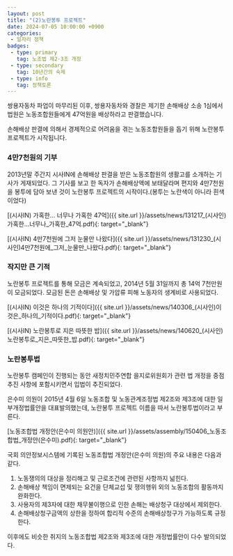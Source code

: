 ```yaml
---
layout: post
title: "(2)노란봉투 프로젝트"
date: 2024-07-05 10:00:00 +0900
categories: 
 - 일자리 정책
badges:
 - type: primary
   tag: 노조법 제2·3조 개정
 - type: secondary
   tag: 10년간의 숙제
 - type: info
   tag: 정책토론
---
```


쌍용자동차 파업이 마무리된 이후, 쌍용자동차와 경찰은 제기한 손해배상 소송 1심에서 법원은 노동조합원들에게 47억원을 배상하라고 판결했습니다.

손해배상 판결에 의해서 경제적으로 어려움을 겪는 노동조합원들을 돕기 위해 노란봉투 프로젝트가 시작됩니다.

<!--more-->

### **4만7천원의 기부**

2013년말 주간지 시사IN에 손해배상 판결을 받은 노동조합원의 생활고를 소개하는 기사가 게재되었다.
그 기사를 보고 한 독자가 손해배상액에 보태달라며 편지와 4만7천원을 봉투에 담아 보낸 것이 노란봉투 프로젝트의 시작이다.(봉투는 노란색이 아니라 흰색이었다)

[(시사IN) 가혹한... 너무나 가혹한 47억]({{ site.url }}/assets/news/131217_(시사인)가혹한...너무나_가혹한_47억.pdf){: target="_blank"}

[(시사IN) 4만7천원에 그저 눈물만 나왔다]({{ site.url }}/assets/news/131230_(시사인)4만7천원에_그저_눈물만_나왔다.pdf){: target="_blank"}

### **작지만 큰 기적**

노란봉투 프로젝트를 통해 모금은 계속되었고, 2014년 5월 31일까지 총 14억 7천만원이 모금되었다. 모금된 돈은 손해배상 및 가압류 피해 노동자의 생계비로 사용되었다.

[(시사IN) 이것은 하나의 기적이다]({{ site.url }}/assets/news/140306_(시사인)이것은_하나의_기적이다.pdf){: target="_blank"}

[(시사IN) 노란봉투로 지은 따뜻한 밥]({{ site.url }}/assets/news/140620_(시사인)노란봉투로_지은_따뜻한_밥.pdf){: target="_blank"}

### **노란봉투법**

노란봉투 캠페인이 진행되는 동안 새정치민주연합 을지로위원회가 관련 법 개정을 중점 추진 사항에 포함시키면서 입법이 추진되었다.

은수미 의원이 2015년 4월 6일 노동조합 및 노동관계조정법 제2조와 제3조에 대한 일부개정법률안을 대표발의했는데, 노란봉투 프로젝트 이름을 따서 노란봉투법이라고 부른다.

[노동조합법 개정안(은수미 의원안)]({{ site.url }}/assets/assembly/150406_노동조합법_개정안(은수미).pdf){: target="_blank"}

국회 의안정보시스템에 기록된 노동조합법 개정안(은수미 의원)의 주요 내용은 다음과 같다.
1. 노동쟁의의 대상을 정리해고 및 근로조건에 관련된 사항까지 넒힌다.
2. 손해배상 책임이 면제되는 요건을 단체교섭 및 쟁의행위 외의 노동조합의 활동까지 완화한다.
3. 사용자의 제3자에 대한 채무불이행으로 인한 손해는 배상청구 대상에서 제외한다.
4. 손해배상청구금액의 상한을 정하여 합리적 수준의 손해배상청구가 가능하도록 규정한다.

이후에도 비슷한 취지의 노동조합법 제2조와 제3조에 대한 개정법률안이 다수 발의되었다.





